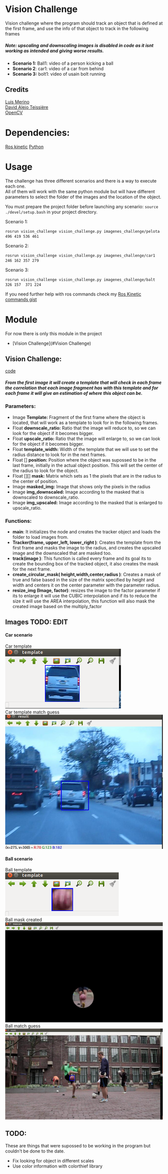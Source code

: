 
# Vision Challenge
Vision challenge where the program should track an object that is defined at the first frame, and use the info of that object to track in the following frames
##### Note: upscaling and downscaling images is disabled in code as it isnt working as intended and giving worse results.
-  **Scenario 1:** Ball1: video of a person kicking a ball
- **Scenario 2**: car1: video of a car from behind
- **Scenario 3:** bolt1: video of usain bolt running
## Credits
[Luis Merino](https://github.com/lmercab)  
[David Alejo Teissière](https://github.com/david-alejo)  
[OpenCV](https://docs.opencv.org/master/d6/d00/tutorial_py_root.html)  
# Dependencies:
[Ros kinetic](http://wiki.ros.org/kinetic/Installation)
[Python](https://www.python.org/downloads/)
# Usage
The challenge has three different scenarios and there is a way to execute each one.  
All of them will work with the same python module but will have different parameters to select the folder of the images and the location of the object.  

You must prepare the project folder before launching any scenario: `source ./devel/setup.bash` in your project directory.

Scenario 1:  
```
rosrun vision_challenge vision_challenge.py imagenes_challenge/pelota 496 419 536 461  
```  
Scenario 2:  
```
rosrun vision_challenge vision_challenge.py imagenes_challenge/car1 246 162 357 279   
```
Scenario 3:  
```
rosrun vision_challenge vision_challenge.py imagenes_challenge/balt 326 157  371 224   
```

If you need further help with ros commands check my [Ros Kinetic commands gist](https://gist.github.com/Kazzpa/5e88584811270419eaea57b7e87195df)
# Module
For now there is only this module in the project
- [Vision Challenge](#Vision Challenge)
## Vision Challenge:
[code](/vision_challenge/scripts/vision_challenge.py)
##### From the first image it will create a template that will check in each frame the correlation that each image fragment has with this template and for each frame it will give an estimation of where this object can be.

### Parameters:
 -  Image **Template:** Fragment of the first frame where the object is located, that will work as a template to look for in the following frames.  
 -  Float **downscale_ratio:**  Ratio that the image will reduce to, so we can look for the object if it becomes bigger.  
 -  Float **upscale_ratio:** Ratio that the image will enlarge to, so we can look for the object if it becomes bigger.  
 -  Float **template_width:** Width of the template that we will use to set the radius distance to look for in the next frames.
 - Float [] **position:** Position where the object was supossed to be in the last frame, initially in the actual object position. This will set the center of the radius to look for the object.
 - Float [][] **mask:** Matrix which sets as 1 the pixels that are in the radius to the center of position.
 - Image **masked_img:** Image that shows only the pixels in the radius
 - Image **img_downscaled:**  Image according to the masked that is downscaled to downscale_ratio.
 - Image **img_upscaled:** Image according to the masked that is enlarged to upscale_ratio. 
### Functions:
  - **__main__**: It initializes the node and creates the tracker object and loads the folder to load images from.
 - **Tracker(frame, upper_left, lower_right )**:  Creates the template from the first frame and masks the image to the radius, and creates the upscaled image and the downscaled that are masked too.
 - **track(image )**: This function is called every frame and its goal its to create the bounding box of the tracked object, it also creates the mask  for the next frame.  
 - **create_circular_mask( height,width,center,radius )**: Creates a mask of true and false based in the size of the matrix specified by height and width and centers it on the center parameter with the parameter radius.  
 - **resize_img (Image, factor)**:  resizes the image to the factor parameter if its to enlarge it will use the CUBIC interpolation and if its to reduce the size it will use the AREA interpolation, this function will also mask the created image based on the multiply_factor  

## Images TODO: EDIT
 #### Car scenario
 Car template   
 ![car template](img/car_template.png)  
 Car template match guess  
 ![Car template match guess](img/car_match.png)   
 #### Ball scenario  
 Ball template   
 ![Ball template](img/ball_template.png)  
 Ball mask created   
 ![Ball mask created](img/ball_mask.png)  
 Ball match guess   
 ![Ball match guess  ](img/ball_match.png)   
## TODO: 
These are things that were supossed to be working in the program but couldn't be done to the date.  
- Fix looking for object in different scales
- Use color information with colorthief library
